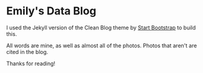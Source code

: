 # Emily's Data Blog

I used the Jekyll version of the Clean Blog theme by [Start Bootstrap](http://startbootstrap.com/) to build this.

All words are mine, as well as almost all of the photos. Photos that aren't are cited in the blog.

Thanks for reading!